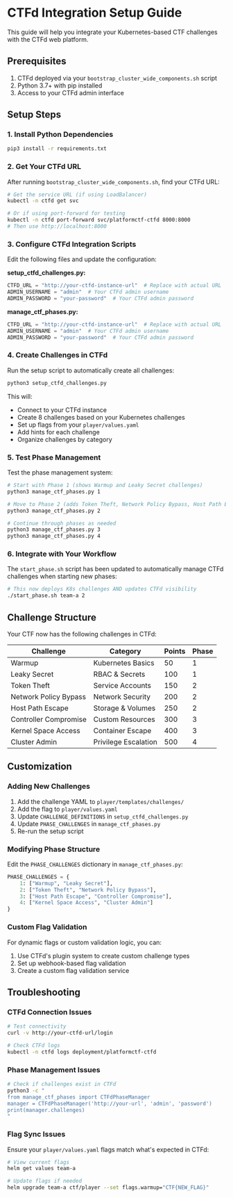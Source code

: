# CTFd Integration Setup Guide

This guide will help you integrate your Kubernetes-based CTF challenges with the CTFd web platform.

## Prerequisites

1. CTFd deployed via your `bootstrap_cluster_wide_components.sh` script
2. Python 3.7+ with pip installed
3. Access to your CTFd admin interface

## Setup Steps

### 1. Install Python Dependencies

```bash
pip3 install -r requirements.txt
```

### 2. Get Your CTFd URL

After running `bootstrap_cluster_wide_components.sh`, find your CTFd URL:

```bash
# Get the service URL (if using LoadBalancer)
kubectl -n ctfd get svc

# Or if using port-forward for testing
kubectl -n ctfd port-forward svc/platformctf-ctfd 8000:8000
# Then use http://localhost:8000
```

### 3. Configure CTFd Integration Scripts

Edit the following files and update the configuration:

**setup_ctfd_challenges.py:**
```python
CTFD_URL = "http://your-ctfd-instance-url"  # Replace with actual URL
ADMIN_USERNAME = "admin"  # Your CTFd admin username
ADMIN_PASSWORD = "your-password"  # Your CTFd admin password
```

**manage_ctf_phases.py:**
```python
CTFD_URL = "http://your-ctfd-instance-url"  # Replace with actual URL
ADMIN_USERNAME = "admin"  # Your CTFd admin username
ADMIN_PASSWORD = "your-password"  # Your CTFd admin password
```

### 4. Create Challenges in CTFd

Run the setup script to automatically create all challenges:

```bash
python3 setup_ctfd_challenges.py
```

This will:
- Connect to your CTFd instance
- Create 8 challenges based on your Kubernetes challenges
- Set up flags from your `player/values.yaml`
- Add hints for each challenge
- Organize challenges by category

### 5. Test Phase Management

Test the phase management system:

```bash
# Start with Phase 1 (shows Warmup and Leaky Secret challenges)
python3 manage_ctf_phases.py 1

# Move to Phase 2 (adds Token Theft, Network Policy Bypass, Host Path Escape)
python3 manage_ctf_phases.py 2

# Continue through phases as needed
python3 manage_ctf_phases.py 3
python3 manage_ctf_phases.py 4
```

### 6. Integrate with Your Workflow

The `start_phase.sh` script has been updated to automatically manage CTFd challenges when starting new phases:

```bash
# This now deploys K8s challenges AND updates CTFd visibility
./start_phase.sh team-a 2
```

## Challenge Structure

Your CTF now has the following challenges in CTFd:

| Challenge | Category | Points | Phase |
|-----------|----------|--------|-------|
| Warmup | Kubernetes Basics | 50 | 1 |
| Leaky Secret | RBAC & Secrets | 100 | 1 |
| Token Theft | Service Accounts | 150 | 2 |
| Network Policy Bypass | Network Security | 200 | 2 |
| Host Path Escape | Storage & Volumes | 250 | 2 |
| Controller Compromise | Custom Resources | 300 | 3 |
| Kernel Space Access | Container Escape | 400 | 3 |
| Cluster Admin | Privilege Escalation | 500 | 4 |

## Customization

### Adding New Challenges

1. Add the challenge YAML to `player/templates/challenges/`
2. Add the flag to `player/values.yaml`
3. Update `CHALLENGE_DEFINITIONS` in `setup_ctfd_challenges.py`
4. Update `PHASE_CHALLENGES` in `manage_ctf_phases.py`
5. Re-run the setup script

### Modifying Phase Structure

Edit the `PHASE_CHALLENGES` dictionary in `manage_ctf_phases.py`:

```python
PHASE_CHALLENGES = {
    1: ["Warmup", "Leaky Secret"],
    2: ["Token Theft", "Network Policy Bypass"],
    3: ["Host Path Escape", "Controller Compromise"],
    4: ["Kernel Space Access", "Cluster Admin"]
}
```

### Custom Flag Validation

For dynamic flags or custom validation logic, you can:

1. Use CTFd's plugin system to create custom challenge types
2. Set up webhook-based flag validation
3. Create a custom flag validation service

## Troubleshooting

### CTFd Connection Issues

```bash
# Test connectivity
curl -v http://your-ctfd-url/login

# Check CTFd logs
kubectl -n ctfd logs deployment/platformctf-ctfd
```

### Phase Management Issues

```bash
# Check if challenges exist in CTFd
python3 -c "
from manage_ctf_phases import CTFdPhaseManager
manager = CTFdPhaseManager('http://your-url', 'admin', 'password')
print(manager.challenges)
"
```

### Flag Sync Issues

Ensure your `player/values.yaml` flags match what's expected in CTFd:

```bash
# View current flags
helm get values team-a

# Update flags if needed
helm upgrade team-a ctf/player --set flags.warmup="CTF{NEW_FLAG}"
```

